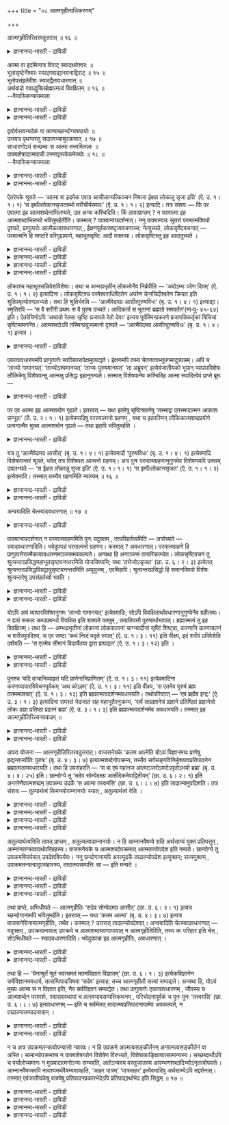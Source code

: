 +++
title = "०८ आत्मगृहीत्यधिकरणम्"

+++

आत्मगृहीतिरितरवदुत्तरात् ॥ १६ ॥  
<details><summary>ज्ञानानन्द-भारती - द्राविडी</summary>

आत्मक्रुहीदिरिदरवदुत्तरात् ॥ १६ ॥
</details>

आत्मा वा इदमित्यत्र विराट् स्यादथवेश्वरः ॥  
भूतासृष्टेर्नेश्वरः स्याद्गवाद्यानयनाद्विराट् ॥ १५ ॥  
भूतोपसंहृतेरीशः स्यादद्वैतावधारणात् ॥  
अर्थवादो गवाद्युक्तिर्ब्रह्मात्मत्वं विवक्षितम् ॥ १६ ॥  
--वैयासिकन्यायमाला

<details><summary>ज्ञानानन्द-भारती - द्राविडी</summary>

"इदु आत्मावागवे" ऎऩ्ऱ इन्दविडत्तिल् सॊल्लि यिरुप्पदु विराट्टाग इरुक्कुमा? अल्लदु ईसुवररा? पूदङ्ग ळुडैय स्रुष्टि सॊल्लप् पडाददिऩाल् ईसुवरर् अल्ल। को मुदलियदैक् कॊण्डु वन्ददागच् चॊल्वदाल् विराट्ताऩ्।
</details>

<details><summary>ज्ञानानन्द-भारती - द्राविडी</summary>

पूदङ्गळै सेर्त्तुक् कॊळ्ळलामाऩदिऩाल्, इरण् डावदऱ्ऱदॆऩ्ऱु उऱुदियाय् सॊल्वदाल्, ईसुवरर्दाऩ्। को मुदलियदैच्चॊऩ्ऩदु अर्त्तवादम्। पिरह्मत्तिऱ्कु आत्मावाविरुक्कुम् तऩ्मै (इङ्गु) सॊल्ल ऎण्णप्पडुम् विषयम्।
</details>

द्वयोर्वस्त्वन्यदेकं वा काण्वच्छान्दोग्यषष्ठयोः ॥  
उभयत्र पृथग्वस्तु सदात्मभ्यामुपक्रमात् ॥ १७ ॥  
साधारणोऽयं सच्छब्दः स आत्मा तत्त्वमित्यतः ॥  
वाक्यशेषादात्मवाची तस्माद्वस्त्वेकमेतयोः ॥ १८ ॥  
--वैयासिकन्यायमाला

<details><summary>ज्ञानानन्द-भारती - द्राविडी</summary>

काण्वम्(पिरुहदारणियगम्) आऱावदु अत्या यत्तिलुम्, सान्दोक्यम् आऱावदु अत्यायत्तिलुम् आगिय इरण्डिलुम् काणप्पडुम् वस्तु वॆव्वेऱा? अल्लदु ऒऩ्ऱु ताऩा? (ओरिडत्तिल्) सत् ऎऩ्ऱुम् (मऱ्ऱ विडत्तिल्) आत्मा ऎऩ्ऱुम् आरम्बमिरुप्पदाल् इरण्डिडङ्गळिलुम् वस्तु तऩित्तऩि ताऩ्।
</details>

<details><summary>ज्ञानानन्द-भारती - द्राविडी</summary>

"सत्" ऎऩ्ऱ इन्द सप्तम् पॊदुवायुळ्ळदु। पिऩ् वाक्कियत्तिल् "अदु आत्मा, अदु नी" ऎऩ्ऱिरुप्पदिऩाल्, आत्मावैच् चॊल्लुम् सप्तमे अदु। आगैयाल् इन्द इरण्डु टङ्गळिलुम् वस्तु ऒऩ्ऱु ताऩ्।
</details>

ऐतरेयके श्रूयते — ‘आत्मा वा इदमेक एवाग्र आसीन्नान्यत्किञ्चन मिषत्स ईक्षत लोकान्नु सृजा इति’ (ऐ. उ. १। १। १) ‘स इमाँल्लोकानसृजताम्भो मरीचीर्मरमापः’ (ऐ. उ. १। १। २) इत्यादि। तत्र संशयः — किं पर एवात्मा इह आत्मशब्देनाभिलप्यते, उत अन्यः कश्चिदिति। किं तावत्प्राप्तम् ? न परमात्मा इह आत्मशब्दाभिलप्यो भवितुमर्हतीति। कस्मात् ? वाक्यान्वयदर्शनात्। ननु वाक्यान्वयः सुतरां परमात्मविषयो दृश्यते, प्रागुत्पत्तेः आत्मैकत्वावधारणात् , ईक्षणपूर्वकस्रष्टृत्ववचनाच्च; नेत्युच्यते, लोकसृष्टिवचनात् — परमात्मनि हि स्रष्टरि परिगृह्यमाणे, महाभूतसृष्टिः आदौ वक्तव्या। लोकसृष्टिस्तु इह आदावुच्यते ।

<details><summary>ज्ञानानन्द-भारती - द्राविडी</summary>

(ऐदरेय उबनिषत्तिल् ‘आत्मावा इदमेक एवाग्र आसीत्' ऎऩ्ऱ वाक्यत्तिल् आत्मबदम् पिरजाबदियैक् कुऱिक्किऱदा, ईसुवरऩैक् कुऱिक्किऱदा ऎऩ्ऱु सन्देहम्। ईसुवर सिरुष्टियैक् कूऱुम् मऱ्ऱ उबनिषत्तुक्कळिल् पोल इङ्गु महाबूद सिरुष्टियैक् कूऱामल् लोगसि रुष्टियैक् कूऱुवदाल् आत्मा पिरजाबदिदाऩ्। पिरजाबदियैयुम् वेऱु सुरुदि आत्मा ऎऩ्ऱु कूऱुगिऱदु। सरीरङ्गळैप्पऱ्ऱिक् कूऱुवदुम् ईसुवर सिरुष्टियिल् पॊरुन्दादु। आगैयाल् इङ्गु आत्मा ईसुवरऩल्ल ऎऩ्ऱु पूर्वबक्षम्।
</details>

<details><summary>ज्ञानानन्द-भारती - द्राविडी</summary>

मुदलिल् आत्मा ऒऩ्ऱुदाऩिरुन्ददु, वेऱॊऩ्ऱु मिल्लै ऎऩ्ऱु कूऱि अदुवे सरीरङ्गळिल् नुऴैन्दु जीवऩागि पिऱगु विसारित्तु तऩ्ऩै पिरह्ममाग अऱिन्ददु ऎऩ्ऱु कूऱुवदाल् मुदलिल् सॊऩ्ऩ आत्मा ईसुवरऩ् ताऩ्। सान्दोक्यत्तिल् आगासत्तैयुम् वायुवैयुम् सिरुष्टित्तु तेजस्सै सिरुष्टित्तार् ऎऩ्ऱु सेर्त्तुक् कूऱुवदुबोल् इङ्गुम् महाबूदङ्गळै सिरुष्टित्तु लोगङ्गळै सिरुष्टित्तार् ऎऩ्ऱु सेर्त्तुक्कॊळ्ळ वेण्डुम्। सरीरत्तैच् चॊऩ्ऩदु वॆऱुम् कदै अदैक्कॊण्डु ऎदैयुम् तीर्माऩिक्क मुडियादु। पिरजाबदि मूलम् सरीरत्तैक्कॊण्डु वन्दार् ऎऩ्ऱुम् सॊल्ललाम्। आगैयाल् आत्मा ईसुवरऩ् ताऩ् ऎऩ्ऱु सित्तान्दम्)।
</details>

<details><summary>ज्ञानानन्द-भारती - द्राविडी</summary>

ऐदरेयगत्तिल् “इदु मुऩ्ऩाल् - ऒरे आत्मावा कवे इरुन्ददु। असैवदो, असैयाददो वेऱु ऎदुवुम् इरुक्कविल्लै। अवर् उलगङ्गळै स्रुष्टिप्पेऩ् ऎऩ्ऱु आलोसित्तार्। अवर् इन्द उलगङ्गळै स्रुष्टित्तार्। अम्बस् (स्वर्क्कम्), मरीसिगळ् (अन्द रिक्षम्), मरम् (पूमि) आब; (पादाळम्)” (१-१-१,२) ऎऩ्बदु मुदलियदु सॊल्लप्पट्टिरुक्किऱदु। अङ्गे संसयम् इङ्गे आत्मा ऎऩ्ऱ सप्तत्तिऩाल् परमात्मावे ताऩ् सॊल्लप्पडुगिऱारा? अल्लदु वेऱु यारेऩुमा?
</details>

<details><summary>ज्ञानानन्द-भारती - द्राविडी</summary>

पूर्वबक्षम्: ऎदु किडैक्किऱदु? इङ्गे परमात्मा आत्म सप्तत्तिऩाल् सॊल्लप्पडुबवरागविरुक्क न्यायमिल्लै। एऩ्? वाक्यङ्गळिऩ् अऩ्वयम् (पॊरुत्तम्) (पिरजाबदि विषयमाग) काणप्पडुवदाल् वाक्य-अऩ्वयम् परमात्म विषयमाग अल्लवा वॆगु नऩ्ऱागक् काणप्पडुगिऱदु! (जगत्तिऩ्) उत्पत्तिक्कु मुऩ्ऩाल् आत्मा ऒरुवरेयॆऩ्ऱु तीर्माऩमाग सॊल्लियिरुप्पदालुम्, आलोसऩैयै मुऩ्ऩिट्टुक् कॊण्डु स्रुष्टिक्कुम् तऩ्मै सॊल्लप्पडुवदालुम्? ऎऩ्ऱाल् अप्पडियल्लवॆऩप्पडुगिऱदु - उलग स्रुष्टि सॊल्लि इरुप्पदाल्। स्रुष्टिक्किऱवर् परमात्मावॆऩ्ऱु किरहिक्कप्पडुमाऩाल् मुदलिल् महा पूदङ्गळुडैय स्रुष्टियल्लवा सॊल्लवेण्डियदुण्डु? इङ्गेयो मुदलिल् उलग स्रुष्टि सॊल्लप्पट्टिरुक्किऱदु।
</details>

लोकाश्च महाभूतसन्निवेशविशेषाः। तथा च अम्भःप्रभृतीन् लोकत्वेनैव निर्ब्रवीति — ‘अदोऽम्भः परेण दिवम्’ (ऐ. उ. १। १। २) इत्यादिना। लोकसृष्टिश्च परमेश्वराधिष्ठितेन अपरेण केनचिदीश्वरेण क्रियत इति श्रुतिस्मृत्योरुपलभ्यते। तथा हि श्रुतिर्भवति — ‘आत्मैवेदमग्र आसीत्पुरुषविधः’ (बृ. उ. १। ४। १) इत्याद्या। स्मृतिरपि — ‘स वै शरीरी प्रथमः स वै पुरुष उच्यते। आदिकर्ता स भूतानां ब्रह्माग्रे समवर्तत’(मा॰पु॰ ४५-६४) इति। ऐतरेयिणोऽपि ‘अथातो रेतसः सृष्टिः प्रजापते रेतो देवाः’ इत्यत्र पूर्वस्मिन्प्रकरणे प्रजापतिकर्तृकां विचित्रां सृष्टिमामनन्ति। आत्मशब्दोऽपि तस्मिन्प्रयुज्यमानो दृश्यते — ‘आत्मैवेदमग्र आसीत्पुरुषविधः’ (बृ. उ. १। ४। १) इत्यत्र ।

<details><summary>ज्ञानानन्द-भारती - द्राविडी</summary>

उलगङ्गळो महा पूदङ्गळुडैय सन्निवेस विसेषङ्गळ् (अमैप्पिऩ् मूलम् एऱ्पडुम् पिरिवुगळ्)। अप्पडिये "अम्बस्" मुदलियवैगळै उलगङ्गळ् ऎऩ्ऱे (वेदमे) विळक्किच् चॊल्गिऱदु। त्युलोगत्तिऱ्कु अप्पाल् अदु अम्बस् (ऐदरेयम्।I-१-२) ऎऩ्बदु मुदलियदाल् उलग स्रुष्टियो परमेसुवरराल् अदिष्टिदराऩ (एऱ्पडुत्तप्पट्टु अदिगारम् पॆऱ्ऱ वराऩ) वेऱु ऒरु ईसुवरराल् सॆय्यप् पडुगिऱदॆऩ्ऱु सुरुदि स्मिरुदिगळिलिरुन्दु तॆरिगिऱदु। अप्पडिये “मुदलिल् इदु पुरुषागारमाऩ आत्मावागवेयिरुन्ददु” (पिरुहत्।I-४-१) ऎऩ्बदु मुदलाऩ सुरुदिगळुण्डु। “अवर्दाऩ् मुदलावदाग सरीरमुळ्ळवर्; अवर्दाऩ् पुरुषऩ् ऎऩ्ऱु सॊल्लप्पडुगिऱार्। पूदङ्गळुक्कु मुदल् कर्त्तावागिय अन्द पिरह्मा मुदलिल् इरुन्दार्” ऎऩ्ऱ स्मिरुदियुम् (इरुक्किऱदु)। ऐदरेयिगळ् कूड मुन्दिऩ पिरगरणत्तिल् "पिऱगु रेदस्सिऩ् स्रुष्टि, पिरजा पदियिऩ् रेदस् (कारियम्) तेवर्गळ्” ऎऩ्ऱ इडत्तिल् पलविदमायुळ्ळ स्रुष्टि पिरजाबदियाल् सॆय्यप्पट्ट तागच् चॊल्लुगिऱार्गळ्। आत्मा ऎऩ्ऱ सप्तमुम् अवरिडत्तिल् पिरयोगिक्कप्पडुवदाग, "इदु मुदलिल् पुरुषागारमायुळ्ळ आत्मावागवेयिरुन्ददु” (पिरुहत्।I-४-१) ऎऩ्ऱ इडत्तिल् काण्गिऱदु।
</details>

एकत्वावधारणमपि प्रागुत्पत्तेः स्वविकारापेक्षमुपपद्यते। ईक्षणमपि तस्य चेतनत्वाभ्युपगमादुपपन्नम्। अपि च ‘ताभ्यो गामानयत्’ ‘ताभ्योऽश्वमानयत्’ ‘ताभ्यः पुरुषमानयत्’ ‘ता अब्रुवन्’ इत्येवंजातीयको भूयान् व्यापारविशेषः लौकिकेषु विशेषवत्सु आत्मसु प्रसिद्धः इहानुगम्यते। तस्मात् विशेषवानेव कश्चिदिह आत्मा स्यादित्येवं प्राप्ते ब्रूमः —

<details><summary>ज्ञानानन्द-भारती - द्राविडी</summary>

उत्पत्तिक्कु मुऩ्ऩाल् ऒऩ्ऱुदाऩ् ऎऩ्ऱु सॊल्वदुम् तऩ्ऩुडैय कार्यङ्गळै (पिऩ्ऩाल् एऱ्पडप् पोगिऱवैगळै) उत्तेसित्तु पॊरुन्दुम्। अवरुक्कु सेदऩर् ऎऩ्ऱ तऩ्मै ऒप्पुक्कॊळ्वदाल्, आलोसऩैयॆऩ्बदुम् पॊरुत्तमायुळ्ळदु। मेलुम् "अवर्गळै उत्तेसित्तु (तेवर्गळै उत्तेसित्तु) माट्टैक् कॊण्डुवन्दार्। अवर्गळै उत्तेसित्तु कुदिरैयैक् कॊण्डुवन्दार्; अवर्गळै उत्तेसित्तु मऩिदऩैक् कॊण्डु वन्दार्; अवर्गळ् सॊऩ्ऩार्गळ्” (ऐदरेयम्।II-२,३) ऎऩ्बदु पोलुळ्ळ वॆगुवायुळ्ळ वियाबार विसेषम्, विसेषत्तुडऩ्गूडिऩ उलगत्ति लुळ्ळ आत्माक्कळिडत्तिल् पिरसित्तमायुळ्ळदु, इङ्गे अऩुसरिक्कप्पडुगिऱदु। आगैयाल् विसेषत्तुडऩ् कूडिऩवरागवेयुळ्ळ यारोयॊरुवर् इङ्गे आत्मा वाय् इरुप्पार्, ऎऩ्ऱु।
</details>

पर एव आत्मा इह आत्मशब्देन गृह्यते। इतरवत् — यथा इतरेषु सृष्टिश्रवणेषु ‘तस्माद्वा एतस्मादात्मन आकाशः सम्भूतः’ (तै. उ. २। १। १) इत्येवमादिषु परस्यात्मनो ग्रहणम् , यथा च इतरस्मिन् लौकिकात्मशब्दप्रयोगे प्रत्यगात्मैव मुख्य आत्मशब्देन गृह्यते — तथा इहापि भवितुमर्हति ।

<details><summary>ज्ञानानन्द-भारती - द्राविडी</summary>

सित्तान्दम्: इव्विदम् वरुम्बोदु सॊल्गिऱोम्। इङ्गे आत्मा ऎऩ्ऱ सप्तत्तिऩाल् परमात्मा ताऩ् किरहिक्कप्पडुगिऱार्। "मऱ्ऱविडङ्गळिल्बोल”, “अदे इन्द आत्माविडमिरुन्दु आगासम् उण्डायिऱ्ऱु” (तैत्तिरीयम्।II-१-१) ऎऩ्बदु मुदलाऩ स्रुष्टियैच् चॊल्लुम् मऱ्ऱविडङ्गळिल् परमात्मा ऎप्पडि किरहिक्कप् पडुगिऱारो अप्पडिये। लौगिगमाग आत्म सप्तत्तै पिरयोगिक्कुम् मऱ्ऱविडत्तिलुम्गूड आत्मा ऎऩ्ऱ सप्तत्तिऩाल् उळ्ळेयुळ्ळ मुक्यमाऩ आत्मावे ऎप्पडि किरहिक् कप्पडुगिऱारो, अप्पडिये इङ्गेयुम् किरहिप्पदु न्यायम्।
</details>

यत्र तु ‘आत्मैवेदमग्र आसीत्’ (बृ. उ. १। ४। १) इत्येवमादौ ‘पुरुषविधः’ (बृ. उ. १। ४। १) इत्येवमादि विशेषणान्तरं श्रूयते, भवेत् तत्र विशेषवत आत्मनो ग्रहणम्। अत्र पुनः परमात्मग्रहणानुगुणमेव विशेषणमपि उत्तरम् उपलभ्यते — ‘स ईक्षत लोकान्नु सृजा इति’ (ऐ. उ. १। १। १) ‘स इमाँल्लोकानसृजत’ (ऐ. उ. १। १। २) इत्येवमादि। तस्मात् तस्यैव ग्रहणमिति न्याय्यम् ॥ १६ ॥

<details><summary>ज्ञानानन्द-भारती - द्राविडी</summary>

“इदु मुऩ्ऩाल् आत्मावागवे इरुन्ददु” ऎऩ्बदु मुदलिय ऎन्दविडङ्गळिल् “पुरुषविदर्” ऎऩ्बदु मुदलिय वेऱु अडैमॊऴि सॊल्लप्पडुगिऱदो, अङ्गेयो विसेषमुडैय आत्मावैत्ताऩ् किरहिक्क वेण्डुम्।
</details>

<details><summary>ज्ञानानन्द-भारती - द्राविडी</summary>

इङ्गेयो परमात्मावै किरहिक्क वेण्डु मॆऩ्बदऱ्कु अऩुगुणमागवे मेलाल् अडैमॊऴियुम् काणप्पडुगिऱदु। 'अवर् उलगङ्गळै सॆय्वेऩॆऩ्ऱु आलोसित्तार्’, ‘अवर् इन्द उलगङ्गळै स्रुष्टित्तार्' (ऐदरेयम्।I-१,२) ऎऩ्बदु मुदलाऩदु। आगैयाल् अवरैये (परमात्मावैये) किरहिप्पदु न्यायम्।
</details>

अन्वयादिति चेत्स्यादवधारणात् ॥ १७ ॥  
<details><summary>ज्ञानानन्द-भारती - द्राविडी</summary>

अन्वयादिदि सेत्स्यादवदारणात् ॥ १७ ॥
</details>

वाक्यान्वयदर्शनात् न परमात्मग्रहणमिति पुनः यदुक्तम् , तत्परिहर्तव्यमिति — अत्रोच्यते — स्यादवधारणादिति। भवेदुपपन्नं परमात्मनो ग्रहणम्। कस्मात् ? अवधारणात्। परमात्मग्रहणे हि प्रागुत्पत्तेरात्मैकत्वावधारणमाञ्जसमवकल्पते। अन्यथा हि अनाञ्जसं तत्परिकल्प्येत। लोकसृष्टिवचनं तु श्रुत्यन्तरप्रसिद्धमहाभूतसृष्ट्यनन्तरमिति योजयिष्यामि; यथा ‘तत्तेजोऽसृजत’ (छा. उ. ६। २। ३) इत्येतत् श्रुत्यन्तरप्रसिद्धवियद्वायुसृष्ट्यनन्तरमिति अयूयुजम् , एवमिहापि। श्रुत्यन्तरप्रसिद्धो हि समानविषयो विशेषः श्रुत्यन्तरेषु उपसंहर्तव्यो भवति ।

<details><summary>ज्ञानानन्द-भारती - द्राविडी</summary>

वाक्यङ्गळिऩ् अऩ्वयम् (पॊरुत्तम्) काण्ब ताल्, परमात्मावै किरहिक्कमुडियादॆऩ्ऱु ऎदु सॊल्लप् पट्टदो अदऱ्कु परिहारम् सॊल्ल वेण्डुम्। इङ्गु सॊल्लप्पडुगिऱदु। “अवदारणत्तिऩालुम् इरुक्कलाम्” ऎऩ्ऱु।
</details>

<details><summary>ज्ञानानन्द-भारती - द्राविडी</summary>

परमात्मावै किरहिप्पदु पॊरुत्तमाग इरुक्कुम्। ऎदिऩाल्? “अवदारणत्तिऩाल्" (अदु ताऩ् ऎऩ्बदिऩाल्) परमात्मावै किरहित्तुक् कॊण्डालल् लवा उत्पत्तिक्कु मुऩ्ऩाल् आत्मा ऒऩ्ऱु ताऩ् ऎऩ्ऱु अवदारणम् सॆय्दु इरुप्पदु मिगवुम् पॊरुत्तमाग एऱ्पडुम्? अप्पडि इल्लैयाऩाल्। अदु पॊरुत्त मिल्लैयॆऩ्ऱल्लवा एऱ्पडुम्? उलगङ्गळै स्रुष्टि सॆय्ददागच् चॊल्लुम् वसऩमो, वेऱु सुरुदियिल् पिरसित्तमायुळ्ळ महा पूदङ्गळिऩ् स्रुष्टिक्कुप् पिऱगु ऎऩ्ऱु सेर्त्तुक्कॊळ्वोम्। 'अदु तेजसै स्रुष्टित्तदु” (सान्दोक्यम्।VI-२-३) ऎऩ्बदिल्, वेऱु सुरुदियिल् पिरसित्तमायुळ्ळ आगासम् वायु इवैगळिऩ् स्रुष्टिक्कुप्पिऱगु ऎऩ्ऱु ऎप्पडि सेर्त्तुक् कॊण्डेऩो, अव्विदमे इङ्गेयुम्, वेऱु सुरुदियिल् पिरसित्त मायुळ्ळ समाऩ विषयमायुळ्ळ विसेषमाऩदु वेऱु सुरुदिगळिलुम् सेर्त्तुक् कॊळ्ळ वेण्डियदागत्ताऩे इरुक्किऱदु?
</details>

योऽपि अयं व्यापारविशेषानुगमः ‘ताभ्यो गामानयत्’ इत्येवमादिः, सोऽपि विवक्षितार्थावधारणानुगुण्येनैव ग्रहीतव्यः। न ह्ययं सकलः कथाप्रबन्धो विवक्षित इति शक्यते वक्तुम् , तत्प्रतिपत्तौ पुरुषार्थाभावात्। ब्रह्मात्मत्वं तु इह विवक्षितम्। तथा हि — अम्भःप्रभृतीनां लोकानां लोकपालानां चाग्न्यादीनां सृष्टिं शिष्ट्वा, करणानि करणायतनं च शरीरमुपदिश्य, स एव स्रष्टा ‘कथं न्विदं मदृते स्यात्’ (ऐ. उ. १। ३। ११) इति वीक्ष्य, इदं शरीरं प्रविवेशेति दर्शयति — ‘स एतमेव सीमानं विदार्यैतया द्वारा प्रापद्यत’ (ऐ. उ. १। ३। १२) इति ।

<details><summary>ज्ञानानन्द-भारती - द्राविडी</summary>

"अवर्गळुक्काग माट्टैक् कॊण्डुवन्दार्” ऎऩ्बदु मुदलाऩ वियाबार विसेषङ्गळ् कूडवे वरुवदु ऎदुवो, अदुवुम् सॊल्ल उत्तेसिक्कुम् विषयत्तिऩ् अवदारणम् सॆय्वदऱ्कु (अप्पडित्ताऩ् अदु ऎऩ्ऱु काट्टुवदऱ्कु) अऩुगुणमागवे किरहिक्कप्पडवेण्डुम्। इन्द कदै सॊल्वदु पूरावुमे सॊल्ल उत्तेसिक्कप्पट्टदु ऎऩ्ऱु सॊल्लुवदऱ्कु मुडियादल्लवा? अदैत् तॆरिन्दु कॊळ्वदिऩाल् पुरुषार्त्तम् ऒऩ्ऱुमिल्लाददिऩाल्।
</details>

<details><summary>ज्ञानानन्द-भारती - द्राविडी</summary>

इङ्गे सॊल्ल उत्तेसिप्पदु पिरह्मत्तिऱ्कु आत्मावाग इरुक्कुम् तऩ्मै अप्पडिये, अम्बस् मुदलाऩ उलगङ्गळुडैयवुम्, अक्ऩि मुदलाऩ लोगबालर्गळुडैयवुम् स्रुष्टियैच् चॊल्लिविट्टु, इन्दिरियङ्गळ् इन्दिरियङ्गळिऩ् इरुप्पिडमाऩ सरीरम् इवैगळै उबदेसित्तुविट्टु, स्रुष्टि सॆय्द अवरे “इदु नाऩ् अऩ्ऩियिल् ऎप्पडि इरुक्क मुडियुम्?” (ऐदरेयम्।III-११) ऎऩ्ऱु आलोसित्तु, इन्द सरीरत्तिल् पिरवेसित्तार् ऎऩ्ऱु “अवर् इन्द ऎल्लैयै किऴित्तुक् कॊण्डु इन्द वऴियाग अडैन्दार्" (ऐदरेयम्।III-१२) ऎऩ्बदाल् काट्टुगिऱदु।
</details>

पुनश्च ‘यदि वाचाभिव्याहृतं यदि प्राणेनाभिप्राणितम्’ (ऐ. उ. १। ३। ११) इत्येवमादिना करणव्यापारविवेचनपूर्वकम् ‘अथ कोऽहम्’ (ऐ. उ. १। ३। ११) इति वीक्ष्य, ‘स एतमेव पुरुषं ब्रह्म ततममपश्यत्’ (ऐ. उ. १। ३। १३) इति ब्रह्मात्मत्वदर्शनमवधारयति। तथोपरिष्टात् — ‘एष ब्रह्मैष इन्द्रः’ (ऐ. उ. ३। १। ३) इत्यादिना समस्तं भेदजातं सह महाभूतैरनुक्रम्य, ‘सर्वं तत्प्रज्ञानेत्रं प्रज्ञाने प्रतिष्ठितं प्रज्ञानेत्रो लोकः प्रज्ञा प्रतिष्ठा प्रज्ञानं ब्रह्म’ (ऐ. उ. ३। १। ३) इति ब्रह्मात्मत्वदर्शनमेव अवधारयति। तस्मात् इह आत्मगृहीतिरित्यनपवादम् ॥

<details><summary>ज्ञानानन्द-भारती - द्राविडी</summary>

मऱुबडियुम्, "वाक्किऩाल् पेसिऩालुम्, पिराणऩाल् मूच्चुविट्टालुम्” (ऐदरेयम्।III-११) ऎऩ्बदु मुदलाऩदिऩाल् इन्दिरियङ्गळुडैय वियाबारङ्गळै विवेसऩम् सॆय्वदै मुऩ्ऩिट्टु “पिऱगु नाऩ् यार्?” (ऐदरेयम्।III-११) ऎऩ्ऱु आलोसित्तु "अवर् इन्द पुरुषऩैये, मिगवुम् वियाबियाऩ पिरह्ममागप् पार्त्तार्" (ऐदरेयम्।III-१३) ऎऩ्ऱु पिरह्मत्तिऱ्कु आत्मावायिरुक्कुम् तऩ्मैयैप् पार्प्पदै उऱुदि सॆय्गिऱदु।
</details>

<details><summary>ज्ञानानन्द-भारती - द्राविडी</summary>

अप्पडिये मेलाल्गूड, "इवर् पिरह्मा, इवर् इन्दिरऩ्” (ऐदरेयम्।V-३) ऎऩ्बदु मुदलाऩदिऩाल्, महा पूदङ्गळुळ्बड ऎल्ला वेऱ्ऱुमैयुळ्ळ कूट्टत्तैयुम् कुऱित्तु “अदुवॆल्लाम् पिरक्ञाऩत्तै नेदावाग (नियमऩम् सॆय्बवराग) उडैयदु, पिरक्ञाऩत्तिले पिरदिष्टैयडैन्दुळ्ळदु (निलैत्तिरुप्पदु); उलगमे पिरक्ञाऩत्तै नेदावागवुडैयदु, पिरक्ञैये पिरदिष्टै पिरक्ञाऩमे पिरह्मम्" (ऐदरेयम्।V-३) ऎऩ्ऱु पिरह्मत्तिऱ्कु आत्मावायिरुक्कुम् तऩ्मैयैप् पार्प्पदैये वऱ्पुऱुत्तुगिऱदु। आगैयाल् इङ्गे आत्मावै किरहिप्पदु ऎऩ्बदु ऎव्विद तोषमुमऱ्ऱदु।
</details>

अपरा योजना — आत्मगृहीतिरितरवदुत्तरात्। वाजसनेयके ‘कतम आत्मेति योऽयं विज्ञानमयः प्राणेषु हृद्यन्तर्ज्योतिः पुरुषः’ (बृ. उ. ४। ३। ७) इत्यात्मशब्देनोपक्रम्य, तस्यैव सर्वसङ्गविनिर्मुक्तत्वप्रतिपादनेन ब्रह्मात्मतामवधारयति। तथा हि उपसंहरति — ‘स वा एष महानज आत्माऽजरोऽमरोऽमृतोऽभयो ब्रह्म’ (बृ. उ. ४। ४। २५) इति। छान्दोग्ये तु ‘सदेव सोम्येदमग्र आसीदेकमेवाद्वितीयम्’ (छा. उ. ६। २। १) इति अन्तरेणैवात्मशब्दम् उपक्रम्य उदर्के ‘स आत्मा तत्त्वमसि’ (छा. उ. ६। ८। ७) इति तादात्म्यमुपदिशति। तत्र संशयः — तुल्यार्थत्वं किमनयोराम्नानयोः स्यात् , अतुल्यार्थत्वं वेति ।

<details><summary>ज्ञानानन्द-भारती - द्राविडी</summary>

(इन्द अदिगरणत्तिऱ्कु वेऱु विदमाग पॊरुळ् कूऱप्पडुगिऱदु)।
</details>

<details><summary>ज्ञानानन्द-भारती - द्राविडी</summary>

(सान्दोक्यत्तिल् सत्वस्तुवै आरम्बित्तु विरिवागक् कूऱप्पट्टिरुक्किऱदु। पिरुहदारण्यगत्तिल् 'करि४ अा४र्' ऎऩ्ऱु आत्मावै आरम्बित्तिरुक्किऱदु। इरण्डु वित्यैयुम् ऒऩ्ऱा, वॆव्वेऱा ऎऩ्ऱु सन्देहम्। सत्पदम् आत्मावैक् कुऱिक्कादु। सत्पॊरुळ् वेऱु आत्मा वेऱु। आगैयाल् इरण्डु वित्यैगळुम् ऒऩ्ऱल्ल, वॆव्वेऱु ताऩ् ऎऩ्ऱु पूर्वबक्षम्।
</details>

<details><summary>ज्ञानानन्द-भारती - द्राविडी</summary>

सत्पदम् पॊदुवाग आत्मा, अनात्मा इरण्डैयुम् कुऱित्तालुम्, इङ्गु कडैसियिल् सत्वस्तुवै आत्मावॆऩ्ऱु कूऱुवदाल् मुदलिलुम् सत्पदम् आत्मावैत् ताऩ्गुऱिक्कुम्। सत्वस्तुवै अऱिन्दाल् ऎल्लावऱ्ऱैयुम् अऱियलाम्। ऎऩ्ऱु कूऱुवदालुम् सत्पॊरुळ् आत्मादाऩ्। आगैयाल् इरण्डु उबनिषत्तुक्कळुम् ऒरे वित्यैयैत्ताऩ् उबदेसिक्किऱदु ऎऩ्ऱु सित्तान्दम्)।
</details>

<details><summary>ज्ञानानन्द-भारती - द्राविडी</summary>

(अल्लदु इन्द सूत्रङ्गळुक्कु) वेऱुविदमाग (अर्त्तम्) सॊल्ललाम्। “आत्मावै किरहिप्पदु, मऱ्ऱ विडत्तिल्बोल, मेलुळ्ळदाल्”। वाजसनेयगत्तिल् “ऎदु आत्मा? ऎऩ्ऱु। ऎन्द इन्द विक्ञाऩमयर् पिराणऩ्गळिल् ह्रुदयत्तिऱ्कुळ् ज्योदिस्साग पुरुषऩाग इरुक्किऱारो” (अवर् आत्मा) (पिरुहत्।IV;३-७) ऎऩ्ऱु आत्मा ऎऩ्ऱ सप्तत्तिऩालेये आरम्बित्तु, अवरुक्के ऎल्लाविद सङ्गत्तिलि (पऱ्ऱुदलि)रुन्दु विडुबट्टि रुक्कुम् तऩ्मैयै ऎडुत्तुक् काट्टुवदु मूलमाय् पिरह्मत्तिऱ्कु आत्मावायिरुक्कुम् तऩ्मैयै तीर्माऩम् सॆय्गिऱदु। अप्पडिये "अन्द इवर् ताऩ् महाऩ्, पिऱप्पऱ्ऱवर्, आत्मा, जरैयऱ्ऱवर्, मरणमऱ्ऱवर्, ‘अमिरुदमायुळ्ळवर्, पयमऱ्ऱवर् पिरह्मम्” (पिरुहत्।IV- ४-२५) ऎऩ्ऱु (आत्म सप्तत्तैयुबयोगित्ते) मुडिक्किऱदु। सान्दोक्यत्तिलो, “हे सोम्य, इदु मुदलिल् सत् आगवेयिरुन्ददु, ऒऩ्ऱागवे, इरण्डा वदऱ्ऱदाग” (सान्दोक्यम्।VI-२-१) ऎऩ्ऱु आत्म सप्तमिल्लामले आरम्बित्तु, कडैसियिल् “अदु आत्मा, अदुवे नी” (सान्दोक्यम्।VI-८-१६) ऎऩ्ऱु ऒऩ्ऱायिरुक्कुम् तऩ्मैयै उबदेसिक्किऱदु। अङ्गु, इव्विदम् इरण्डुविदमाग सॊल्लियिरुप्पदऱ्कुम् ऒरे तात्पर्यमा, अल्लदु ऒरे तात्पर्यमिल्लैया, ऎऩ्ऱु संसयम्।
</details>

अतुल्यार्थत्वमिति तावत् प्राप्तम् , अतुल्यत्वादाम्नानयोः। न हि आम्नानवैषम्ये सति अर्थसाम्यं युक्तं प्रतिपत्तुम् , आम्नानतन्त्रत्वादर्थपरिग्रहस्य। वाजसनेयके च आत्मशब्दोपक्रमात् आत्मतत्त्वोपदेश इति गम्यते। छान्दोग्ये तु उपक्रमविपर्ययात् उपदेशविपर्ययः। ननु छन्दोगानामपि अस्त्युदर्के तादात्म्योपदेश इत्युक्तम्; सत्यमुक्तम् , उपक्रमतन्त्रत्वादुपसंहारस्य, तादात्म्यसम्पत्तिः सा — इति मन्यते ।

<details><summary>ज्ञानानन्द-भारती - द्राविडी</summary>

पूर्वबक्षम् : समाऩमाऩ अर्त्तमिल्लैयॆऩ्ऱु एऱ्पडुगिऱदु, सॊल्वदिल् इरण्डिऱ्कुम् समाऩत्तऩ्मै इल्लाददिऩाल्। सॊल्वदिल् वेऱ्ऱुमै इरुक्कुम्बोदु विषयत्तिऱ्कु समाऩत्तऩ्मै ऎऩ्ऱु अऱिवदु युक्त मिल्लैयल्लवा? विषयत्तै किरहिप्पदु सॊल्वदऱ्कु अदीऩमाग इरुप्पदाल्।
</details>

<details><summary>ज्ञानानन्द-भारती - द्राविडी</summary>

वाजसनेयगत्तिल् आत्म सप्तत्तैक्कॊण्डु आरम्बित्तिरुप्पदाल् आत्माविऩ् तत्वत्तिऱ्कु उबदेसम् ऎऩ्ऱु तॆरिगिऱदु। सान्दोक्यत्तिलो, आरम्बम् माऱुबडुवदाल् उबदेसत्तिलुम् माऱुबाडे
</details>

<details><summary>ज्ञानानन्द-भारती - द्राविडी</summary>

सन्दोगर्गळुक्कुक्कूड कडैसियिल् ऒऩ्ऱायिरुक् कुम् तऩ्मैक्कु उबदेसमिरुक्किऱदॆऩ्ऱु सॊल्लप् पट्टदे ऎऩ्ऱाल्, वास्तवम्, सॊल्लप्पट्टदु। उबसम् हारत्तिऱ्कु (मुडिविऱ्कु) उबगिरमत्तिऱ्कु (आरम्बत् तिऱ्कु) कट्टुप्पट्टु इरुक्कुम् तऩ्मैयुळ्ळदाल्, अदु ऒऩ्ऱायिरुप्पदाग सम्बत्ति (पावऩै) ऎऩ्ऱु ऎण्णप्पडुगिऱदु।
</details>

तथा प्राप्ते, अभिधीयते — आत्मगृहीतिः ‘सदेव सोम्येदमग्र आसीत्’ (छा. उ. ६। २। १) इत्यत्र च्छन्दोगानामपि भवितुमर्हति। इतरवत् — यथा ‘कतम आत्मा’ (बृ. उ. ४। ३। ७) इत्यत्र वाजसनेयिनामात्मगृहीतिः, तथैव। कस्मात् ? उत्तरात् तादात्म्योपदेशात्। अन्वयादिति चेत्स्यादवधारणात् — यदुक्तम् , उपक्रमान्वयात् उपक्रमे च आत्मशब्दश्रवणाभावात् न आत्मगृहीतिरिति, तस्य कः परिहार इति चेत् , सोऽभिधीयते — स्यादवधारणादिति। भवेदुपपन्ना इह आत्मगृहीतिः, अवधारणात् ।

<details><summary>ज्ञानानन्द-भारती - द्राविडी</summary>

सित्तान्दम्: अव्विदम् वरुम्बोदु सॊल्लप् पडुगिऱदु। "इदु मुदलिल् सत् आगवे, हे सोम्य, इरुन्ददु” (सान्दोक्यम्।VI-२-१) ऎऩ्ऱविडत्तिल् सन्दोगर् कळुक्कुक् कूड “आत्मावै किरहिप्पदु” ऎऩ्ऱु इरुप्पदु न्यायम्। "मऱ्ऱविडत्तिल् पोल" ऎप्पडि वाजसनेयि कळुक्कु “ऎदु आत्मा" (पिरुहत्।IV-३-७) ऎऩ्ऱविडत्तिल् आत्मावै किरहिप्पदु इरुक्किऱदो अप्पडिये ऎदिऩाल्, “मेल् उळ्ळदाल्" ऒऩ्ऱायिरुक्कुम् तऩ्मै उबदेसिक्कप्पट्टु इरुप्पदाल्।
</details>

<details><summary>ज्ञानानन्द-भारती - द्राविडी</summary>

“अऩ्वयत्तिऩाल् ऎऩ्ऱाल्, अवदारणत्तिऩाल् इरुक्कलाम्” उबक्किरमत्तैयऩुसरिक्क वेण्डियदाल्, उबक्किरमत्तिल् आत्म सप्तम् सॊल्लप्पडाददिऩाल् आत्मावै किरहिक्कमुडियादु ऎऩ्ऱु ऎदु सॊल्लप् पट्टदो, अदऱ्कु ऎऩ्ऩ परिहारम्? ऎऩ्ऱाल्, अदु 'अवदारणत्तिऩाल् इरुक्कलाम्” ऎऩ्ऱु सॊल्लप् पडुगिऱदु। इङ्गु आत्मावै किरहिप्पदु पॊरुत्तमागुम्, अवदारणत्तिऩाल्।
</details>

तथा हि — ‘येनाश्रुतँ श्रुतं भवत्यमतं मतमविज्ञातं विज्ञातम्’ (छा. उ. ६। १। ३) इत्येकविज्ञानेन सर्वविज्ञानमवधार्य, तत्सम्पिपादयिषया ‘सदेव’ इत्याह; तच्च आत्मगृहीतौ सत्यां सम्पद्यते। अन्यथा हि, योऽयं मुख्य आत्मा स न विज्ञात इति, नैव सर्वविज्ञानं सम्पद्येत। तथा प्रागुत्पत्तेः एकत्वावधारणम् , जीवस्य च आत्मशब्देन परामर्शः, स्वापावस्थायां च तत्स्वभावसम्पत्तिकथनम् , परिचोदनापूर्वकं च पुनः पुनः ‘तत्त्वमसि’ (छा. उ. ६। ८। ७) इत्यवधारणम् — इति च सर्वमेतत् तादात्म्यप्रतिपादनायामेव अवकल्पते, न तादात्म्यसम्पादनायाम् ।

<details><summary>ज्ञानानन्द-भारती - द्राविडी</summary>

ऎप्पडियॆऩ्ऱाल्, “ऎदिऩाल् केट्कप्पडाददु केट्कप्पट्टदाग आगिऱदो, निऩैक्कप्पडाददु निऩैक्कप्पट्टदाग, अऱियप्पडादु अऱियप्पट्टदाग” (सान्दोक्यम्।VI-१-३) ऎऩ्ऱु ऒऩ्ऱै अऱिवदिऩाल् ऎल्लावऱ्ऱिऩ् अऱिवैयुम् तीर्माऩमागक् कूऱिविट्टु, अदै एऱ्पडुत्तिक् कॊडुक्कुम् ऎण्णत्तुडऩ् “सत् आगवे” ऎऩ्ऱु सॊऩ्ऩार्। अदुवो आत्मावै किरहिप्पदु ऎऩ्ऱिरुन्दाल्दाऩ् एऱ्पडुत्तमुडियुम्। वेऱुविदमाऩाल् (अप्पडियिल्लैयाऩाल्) ऎदु इन्द मुक्यमाऩ आत्मावो अदु अऱियप्पट्टदाग आगादु ऎऩ्बदिऩाल् ऎल्लावऱ्ऱिऩ् अऱिवु एऱ्पडवे एऱ्पडादु।
</details>

<details><summary>ज्ञानानन्द-भारती - द्राविडी</summary>

अप्पडिये, उत्पत्तिक्कु मुऩ्ऩाल् ऒऩ्ऱायिरुक् कुम् तऩ्मैयिऩ् अवदारणम्, जीवऩै आत्म सप्तत्तिऩाल् कुऱिप्पिडुवदु, तूङ्गुम् निलैयिल् अन्द सत्स्वरूबमाग इरुप्पदागच् चॊल्लुदल्, अडिक्कडि केळ्विगळै मुऩ्ऩिट्टु 'तत् त्वम् असि' (नी अदुवे) ऎऩ्ऱु उऱुदिप्पडुत्तुवदु। इदु ऎल्लाम् तादात्म्यम् (ऒऩ्ऱायिरुक्कुम् तऩ्मै) ऎऩ्बदै ऎडुत्तुक्काट्टु वदायिरुन्दाल् ताऩ् पॊरुत्तमागुम्; तादात्म्यत्तै पावऩै सॆय्वदॆऩ्ऱाल् पॊरुन्दादु,
</details>

न च अत्र उपक्रमतन्त्रत्वोपन्यासो न्याय्यः। न हि उपक्रमे आत्मत्वसङ्कीर्तनम् अनात्मत्वसङ्कीर्तनं वा अस्ति। सामान्योपक्रमश्च न वाक्यशेषगतेन विशेषेण विरुध्यते, विशेषाकाङ्क्षित्वात्सामान्यस्य। सच्छब्दार्थोऽपि च पर्यालोच्यमानः न मुख्यादात्मनोऽन्यः सम्भवति, अतोऽन्यस्य वस्तुजातस्य आरम्भणशब्दादिभ्योऽनृतत्वोपपत्तेः। आम्नानवैषम्यमपि नावश्यमर्थवैषम्यमावहति, ‘आहर पात्रम्’ ‘पात्रमाहर’ इत्येवमादिषु अर्थसाम्येऽपि तद्दर्शनात्। तस्मात् एवंजातीयकेषु वाक्येषु प्रतिपादनप्रकारभेदेऽपि प्रतिपाद्यार्थाभेद इति सिद्धम् ॥ १७ ॥

<details><summary>ज्ञानानन्द-भारती - द्राविडी</summary>

तविरवुम्, इङ्गे उबक्किरमत्तिऱ्कु अदीऩमा यिरुक्कुम् तऩ्मैयॆऩ्ऱ पेच्चु न्यायमिल्लै; एऩॆऩ्ऱाल्, आरम्बत्तिल् आत्मा ऎऩ्ऱु सॊल्वदावदु आत्मावल्लवॆऩ्ऱु सॊल्वदावदु इल्लै। पॊदुवायुळ्ळ उबक्किरमम् पिऩ् वाक्कियत्तिलुळ्ळ विसेषत्तोडु विरोदप्पडादु पॊदुवायुळ्ळदु विसेषत्तै ऎदिर्बार्क्किऱबडियाल्।
</details>

<details><summary>ज्ञानानन्द-भारती - द्राविडी</summary>

सत् ऎऩ्ऱ सप्तत्तिऩ् अर्त्तम् कूड, नऩ्गु आलोसित्तुप् पार्क्कुम्बोदु, मुक्यमाऩ आत्मावैक् काट्टिलुम् वेऱाग इरुक्क मुडियादु; अदऱ्कु वेऱायुळ्ळ वस्तु समूहत्तिऱ्कु, आरम्बिक्कप्पडुवदु ऎऩ्ऱ सप्तम् मुदलाऩवैगळिऩाल्, पॊय्यायिरुक्कुम् तऩ्मै पॊरुन्दुवदिऩाल्।
</details>

<details><summary>ज्ञानानन्द-भारती - द्राविडी</summary>

सॊल्वदिल् वेऱ्ऱुमैयुम् विषयत्तिल् वेऱ्ऱु मैयै कट्टायमाग सॊल्गिऱदु ऎऩ्बदुमिल्लै। “कॊण्डुवा पात्तिरत्तै, पात्तिरत्तैक् कॊण्डुवा” ऎऩ्बदु मुदलियविडङ्गळिल् विषयम् सममायिरुन्द पोदिलुम् अदु (सॊल्वदिल् वेऱ्ऱुमै) काणप्पडुवदाल्।
</details>

<details><summary>ज्ञानानन्द-भारती - द्राविडी</summary>

आगैयाल् इदु मादिरियुळ्ळ वाक्यङ्गळिल् पिरदि पादऩम् सॆय्युम् मुऱैयिल् पेदमिरुन्दालुम्, पिरदिबादिक् कप्पडुम् अर्त्तत्तिल् पेदम् इल्लै ऎऩ्बदु सित्तम्।
</details>

